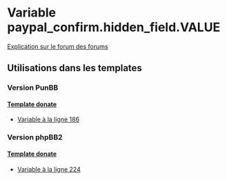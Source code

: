 # Variable paypal_confirm.hidden_field.VALUE
[Explication sur le forum des forums](http://forum.forumactif.com/t294113-listing-des-variables#paypal_confirm.hidden_field.VALUE)
## Utilisations dans les templates
### Version PunBB
#### [Template donate](punbb/donate.md)
* [Variable à la ligne 186](../punbb/donate.tpl#L186)
### Version phpBB2
#### [Template donate](subsilver/donate.md)
* [Variable à la ligne 224](../subsilver/donate.tpl#L224)